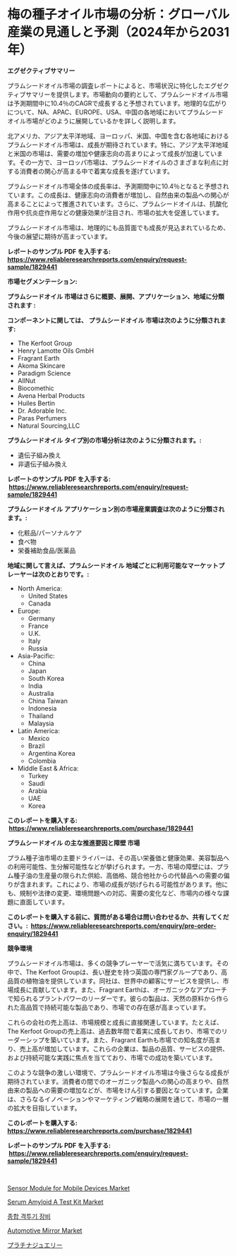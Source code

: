 <p><h1>梅の種子オイル市場の分析：グローバル産業の見通しと予測（2024年から2031年）</h1></p><p><strong>エグゼクティブサマリー</strong></p>
<p><p>プラムシードオイル市場の調査レポートによると、市場状況に特化したエグゼクティブサマリーを提供します。市場動向の要約として、プラムシードオイル市場は予測期間中に10.4％のCAGRで成長すると予想されています。地理的な広がりについて、NA、APAC、EUROPE、USA、中国の各地域においてプラムシードオイル市場がどのように展開しているかを詳しく説明します。</p><p>北アメリカ、アジア太平洋地域、ヨーロッパ、米国、中国を含む各地域におけるプラムシードオイル市場は、成長が期待されています。特に、アジア太平洋地域と米国の市場は、需要の増加や健康志向の高まりによって成長が加速しています。その一方で、ヨーロッパ市場は、プラムシードオイルのさまざまな利点に対する消費者の関心が高まる中で着実な成長を遂げています。</p><p>プラムシードオイル市場全体の成長率は、予測期間中に10.4％となると予想されています。この成長は、健康志向の消費者が増加し、自然由来の製品への関心が高まることによって推進されています。さらに、プラムシードオイルは、抗酸化作用や抗炎症作用などの健康効果が注目され、市場の拡大を促進しています。</p><p>プラムシードオイル市場は、地理的にも品質面でも成長が見込まれているため、今後の展望に期待が高まっています。</p></p>
<p><strong>レポートのサンプル PDF を入手する: <a href="https://www.reliableresearchreports.com/enquiry/request-sample/1829441">https://www.reliableresearchreports.com/enquiry/request-sample/1829441</a></strong></p>
<p><strong>市場セグメンテーション:</strong></p>
<p><strong> プラムシードオイル 市場はさらに概要、展開、アプリケーション、地域に分類されます :</strong></p>
<p><strong>コンポーネントに関しては、 プラムシードオイル 市場は次のように分類されます: &nbsp;</strong></p>
<p><ul><li>The Kerfoot Group</li><li>Henry Lamotte Oils GmbH</li><li>Fragrant Earth</li><li>Akoma Skincare</li><li>Paradigm Science</li><li>AllNut</li><li>Biocomethic</li><li>Avena Herbal Products</li><li>Huiles Bertin</li><li>Dr. Adorable Inc.</li><li>Paras Perfumers</li><li>Natural Sourcing,LLC</li></ul></p>
<p><strong> プラムシードオイル タイプ別の市場分析は次のように分類されます。:</strong></p>
<p><ul><li>遺伝子組み換え</li><li>非遺伝子組み換え</li></ul></p>
<p><strong>レポートのサンプル PDF を入手する: &nbsp;<a href="https://www.reliableresearchreports.com/enquiry/request-sample/1829441">https://www.reliableresearchreports.com/enquiry/request-sample/1829441</a></strong></p>
<p><strong> プラムシードオイル アプリケーション別の市場産業調査は次のように分類されます。:</strong></p>
<p><ul><li>化粧品/パーソナルケア</li><li>食べ物</li><li>栄養補助食品/医薬品</li></ul></p>
<p><strong>地域に関して言えば、プラムシードオイル 地域ごとに利用可能なマーケットプレーヤーは次のとおりです。:</strong></p>
<p><ul>
    <li>
        North America:
        <ul>
            <li>United States</li>
            <li>Canada</li>
        </ul>
    </li>
    <li>
        Europe:
        <ul>
            <li>Germany</li>
            <li>France</li>
            <li>U.K.</li>
            <li>Italy</li>
            <li>Russia</li>
        </ul>
    </li>
    <li>
        Asia-Pacific:
        <ul>
            <li>China</li>
            <li>Japan</li>
            <li>South Korea</li>
            <li>India</li>
            <li>Australia</li>
            <li>China Taiwan</li>
            <li>Indonesia</li>
            <li>Thailand</li>
            <li>Malaysia</li>
        </ul>
    </li>
    <li>
        Latin America:
        <ul>
            <li>Mexico</li>
            <li>Brazil</li>
            <li>Argentina Korea</li>
            <li>Colombia</li>
        </ul>
    </li>
    <li>
        Middle East & Africa:
        <ul>
            <li>Turkey</li>
            <li>Saudi</li>
            <li>Arabia</li>
            <li>UAE</li>
            <li>Korea</li>
        </ul>
    </li>
    </ul></p>
<p><strong>このレポートを購入する: &nbsp;<a href="https://www.reliableresearchreports.com/purchase/1829441">https://www.reliableresearchreports.com/purchase/1829441</a></strong></p>
<p><strong>プラムシードオイル の主な推進要因と障壁 市場</strong></p>
<p><p>プラム種子油市場の主要ドライバーは、その高い栄養価と健康効果、美容製品への利用可能性、生分解可能性などが挙げられます。一方、市場の障壁には、プラム種子油の生産量の限られた供給、高価格、競合他社からの代替品への需要の偏りが含まれます。これにより、市場の成長が妨げられる可能性があります。他にも、規制や法律の変更、環境問題への対応、需要の変化など、市場内の様々な課題に直面しています。</p></p>
<p><strong>このレポートを購入する前に、質問がある場合は問い合わせるか、共有してください。:&nbsp; <a href="https://www.reliableresearchreports.com/enquiry/pre-order-enquiry/1829441">https://www.reliableresearchreports.com/enquiry/pre-order-enquiry/1829441</a></strong></p>
<p><strong>競争環境</strong></p>
<p><p>プラムシードオイル市場は、多くの競争プレーヤーで活気に満ちています。その中で、The Kerfoot Groupは、長い歴史を持つ英国の専門家グループであり、高品質の植物油を提供しています。同社は、世界中の顧客にサービスを提供し、市場成長に貢献しています。また、Fragrant Earthは、オーガニックなアプローチで知られるプラントパワーのリーダーです。彼らの製品は、天然の原料から作られた高品質で持続可能な製品であり、市場での存在感が高まっています。</p><p>これらの会社の売上高は、市場規模と成長に直接関連しています。たとえば、The Kerfoot Groupの売上高は、過去数年間で着実に成長しており、市場でのリーダーシップを築いています。また、Fragrant Earthも市場での知名度が高まり、売上高が増加しています。これらの企業は、製品の品質、サービスの提供、および持続可能な実践に焦点を当てており、市場での成功を築いています。</p><p>このような競争の激しい環境で、プラムシードオイル市場は今後さらなる成長が期待されています。消費者の間でのオーガニック製品への関心の高まりや、自然由来の製品への需要の増加などが、市場をけん引する要因となっています。企業は、さらなるイノベーションやマーケティング戦略の展開を通じて、市場の一層の拡大を目指しています。</p></p>
<p><strong>このレポートを購入する: &nbsp; <a href="https://www.reliableresearchreports.com/purchase/1829441">https://www.reliableresearchreports.com/purchase/1829441</a></strong></p>
<p><strong>レポートのサンプル PDF を入手する: &nbsp;<a href="https://www.reliableresearchreports.com/enquiry/request-sample/1829441">https://www.reliableresearchreports.com/enquiry/request-sample/1829441</a></strong><strong></strong></p>
<p>&nbsp;</p>
<p><p><a href="https://view.publitas.com/reportprime-1/sensor-module-for-mobile-devices-market-challenges-opportunities-and-growth-drivers-and-major-market-players-forecasted-for-period-from-2023-2030/">Sensor Module for Mobile Devices Market</a></p><p><a href="https://three-jumbo-f6d.notion.site/Serum-Amyloid-A-Test-Kit-Market-Provides-Detailed-Segmentation-of-this-Market-based-on-Type-Applica-4737ce008fe74553a4e9b0b79f1094b6">Serum Amyloid A Test Kit Market</a></p><p><a href="https://github.com/jntpkh496620/Market-Research-Report-List-1/blob/main/6533510187504.md">종합 격투기 장비</a></p><p><a href="https://github.com/prosalinda88/Market-Research-Report-List-3/blob/main/automotive-mirror-market.md">Automotive Mirror Market</a></p><p><a href="https://github.com/bevdtkn4419963/Market-Research-Report-List-1/blob/main/1652392187570.md">プラチナジュエリー</a></p></p>
